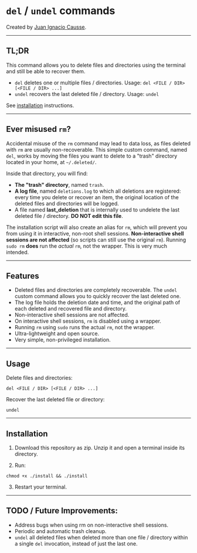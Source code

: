 # `del` / `undel` commands

Created by [Juan Ignacio Causse](mailto:juanignaciocausse@gmail.com).

---

## TL;DR

This command allows you to delete files and directories using the terminal and still be able to recover them.
* `del` deletes one or multiple files / directories. Usage: `del <FILE / DIR> [<FILE / DIR> ...]`
* `undel` recovers the last deleted file / directory. Usage: `undel`

See [installation](#Installation) instructions.

---

## Ever misused `rm`?
Accidental misuse of the `rm` command may lead to data loss, as files deleted with `rm` are usually non-recoverable.
This simple custom command, named `del`, works by moving the files you want to delete to a "trash" directory located in your home, at `~/.deleted/`.

Inside that directory, you will find:
* **The "trash" directory**, named `trash`.
* **A log file**, named `deletions.log` to which all deletions are registered: every time you delete or recover an item, the original location of the deleted files and directories will be logged.
* A file named **last_deletion** that is internally used to undelete the last deleted file / directory. **DO NOT edit this file**.

The installation script will also create an alias for `rm`, which will prevent you from using it in interactive, non-root shell sessions.
**Non-interactive shell sessions are not affected** (so scripts can still use the original `rm`).
Running `sudo rm` **does** run the _actual_ `rm`, not the wrapper. This is very much intended.

---

## Features
* Deleted files and directories are completely recoverable. The `undel` custom command allows you to quickly recover the last deleted one.
* The log file holds the deletion date and time, and the original path of each deleted and recovered file and directory.
* Non-interactive shell sessions are not affected.
* On interactive shell sessions, `rm` is disabled using a wrapper.
* Running `rm` using `sudo` runs the actual `rm`, not the wrapper.
* Ultra-lightweight and open source.
* Very simple, non-privileged installation.

---

## Usage

Delete files and directories:
```bash:
del <FILE / DIR> [<FILE / DIR> ...]
```

Recover the last deleted file or directory:
```bash:
undel
```

---

## Installation

1. Download this repository as zip. Unzip it and open a terminal inside its directory.

2. Run:
```bash:
chmod +x ./install && ./install
```

3. Restart your terminal.

---

## TODO / Future Improvements:
* Address bugs when using rm on non-interactive shell sessions.
* Periodic and automatic trash cleanup.
* `undel` all deleted files when deleted more than one file / directory within a single `del` invocation, instead of just the last one.
